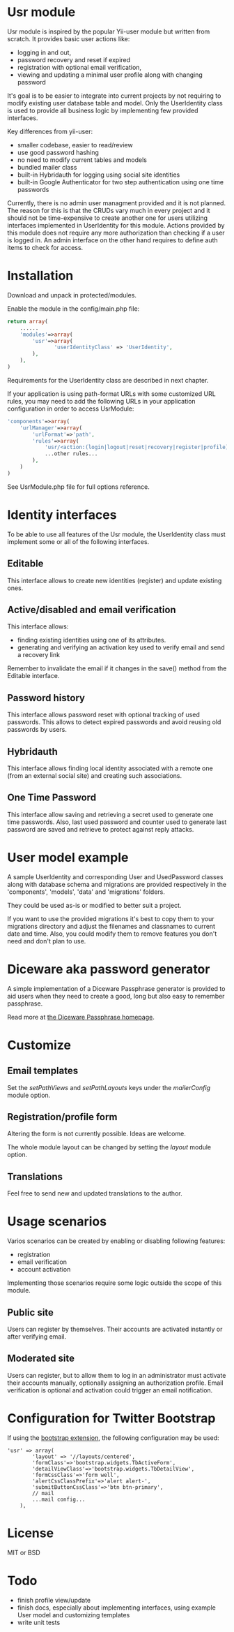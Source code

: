Usr module
==========

Usr module is inspired by the popular Yii-user module but written from scratch. It provides basic user actions like:

* logging in and out,
* password recovery and reset if expired
* registration with optional email verification,
* viewing and updating a minimal user profile along with changing password

It's goal is to be easier to integrate into current projects by not requiring to modify existing user database table and model.
Only the UserIdentity class is used to provide all business logic by implementing few provided interfaces.

Key differences from yii-user:

* smaller codebase, easier to read/review
* use good password hashing
* no need to modify current tables and models
* bundled mailer class
* built-in Hybridauth for logging using social site identities
* built-in Google Authenticator for two step authentication using one time passwords

Currently, there is no admin user managment provided and it is not planned. The reason for this is that the CRUDs vary much in every project and it should not be time-expensive to create another one for users utilizing interfaces implemented in UserIdentity for this module.
Actions provided by this module does not require any more authorization than checking if a user is logged in. An admin interface on the other hand requires to define auth items to check for access.

# Installation

Download and unpack in protected/modules.

Enable the module in the config/main.php file:

~~~php
return array(
    ......
    'modules'=>array(
        'usr'=>array(
               'userIdentityClass' => 'UserIdentity',
        ),
    ),
)
~~~

Requirements for the UserIdentity class are described in next chapter.

If your application is using path-format URLs with some customized URL rules, you may need to add
the following URLs in your application configuration in order to access UsrModule:

~~~php
'components'=>array(
    'urlManager'=>array(
        'urlFormat'=>'path',
        'rules'=>array(
            'usr/<action:(login|logout|reset|recovery|register|profile)>'=>'usr/default/<action>',
            ...other rules...
        ),
    )
)
~~~

See UsrModule.php file for full options reference.

# Identity interfaces 

To be able to use all features of the Usr module, the UserIdentity class must implement some or all of the following interfaces.

## Editable

This interface allows to create new identities (register) and update existing ones.

## Active/disabled and email verification

This interface allows:

* finding existing identities using one of its attributes.
* generating and verifying an activation key used to verify email and send a recovery link

Remember to invalidate the email if it changes in the save() method from the Editable interface.

## Password history

This interface allows password reset with optional tracking of used passwords. This allows to detect expired passwords and avoid reusing old passwords by users.

## Hybridauth

This interface allows finding local identity associated with a remote one (from an external social site) and creating such associations.

## One Time Password

This interface allow saving and retrieving a secret used to generate one time passwords. Also, last used password and counter used to generate last password are saved and retrieve to protect against reply attacks.

# User model example

A sample UserIdentity and corresponding User and UsedPassword classes along with database schema and migrations are provided respectively in the 'components', 'models', 'data' and 'migrations' folders.

They could be used as-is or modified to better suit a project.

If you want to use the provided migrations it's best to copy them to your migrations directory and adjust the filenames and classnames to current date and time. Also, you could modify them to remove features you don't need and don't plan to use.

# Diceware aka password generator

A simple implementation of a Diceware Passphrase generator is provided to aid users when they need to create a good, long but also easy to remember passphrase.

Read more at [the Diceware Passphrase homepage](http://world.std.com/~reinhold/diceware.html).

# Customize

## Email templates

Set the _setPathViews_ and _setPathLayouts_ keys under the _mailerConfig_ module option.

## Registration/profile form

Altering the form is not currently possible. Ideas are welcome.

The whole module layout can be changed by setting the _layout_ module option.

## Translations

Feel free to send new and updated translations to the author.

# Usage scenarios

Varios scenarios can be created by enabling or disabling following features:

* registration
* email verification
* account activation

Implementing those scenarios require some logic outside the scope of this module.

## Public site

Users can register by themselves. Their accounts are activated instantly or after verifying email.

## Moderated site

Users can register, but to allow them to log in an administrator must activate their accounts manually, optionally assigning an authorization profile.
Email verification is optional and activation could trigger an email notification.

# Configuration for Twitter Bootstrap

If using the [bootstrap extension](http://www.yiiframework.com/extension/bootstrap), the following configuration may be used:

~~~
'usr' => array(
		'layout' => '//layouts/centered',
		'formClass'=>'bootstrap.widgets.TbActiveForm',
		'detailViewClass'=>'bootstrap.widgets.TbDetailView',
		'formCssClass'=>'form well',
		'alertCssClassPrefix'=>'alert alert-',
		'submitButtonCssClass'=>'btn btn-primary',
		// mail
		...mail config...
	),
~~~

# License

MIT or BSD


# Todo

* finish profile view/update
* finish docs, especially about implementing interfaces, using example User model and customizing templates
* write unit tests
